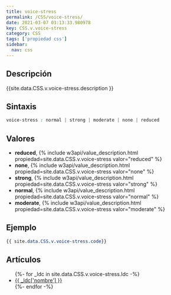```yaml
---
title: voice-stress
permalink: /CSS/voice-stress/
date: 2021-03-07 03:13:33.980978
key: CSS.v.voice-stress
category: CSS
tags: ['propiedad css']
sidebar: 
  nav: css
---
```


## Descripción
{{site.data.CSS.v.voice-stress.description }}

## Sintaxis
~~~css
voice-stress : normal | strong | moderate | none | reduced
~~~

## Valores
* **reduced**,  {% include w3api/value_description.html propiedad=site.data.CSS.v.voice-stress valor="reduced" %}
* **none**,  {% include w3api/value_description.html propiedad=site.data.CSS.v.voice-stress valor="none" %}
* **strong**,  {% include w3api/value_description.html propiedad=site.data.CSS.v.voice-stress valor="strong" %}
* **normal**,  {% include w3api/value_description.html propiedad=site.data.CSS.v.voice-stress valor="normal" %}
* **moderate**,  {% include w3api/value_description.html propiedad=site.data.CSS.v.voice-stress valor="moderate" %}

## Ejemplo
~~~css
{{ site.data.CSS.v.voice-stress.code}}
~~~

## Artículos
<ul>
{%- for _ldc in site.data.CSS.v.voice-stress.ldc -%}
   <li>
       <a href="{{_ldc['url'] }}">{{ _ldc['nombre'] }}</a>
   </li>
{%- endfor -%}
</ul>
